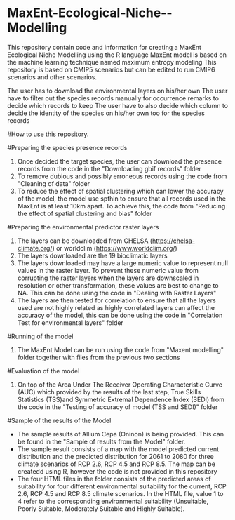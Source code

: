 # MaxEnt-Ecological-Niche--Modelling
This repository contain code and information for creating a MaxEnt Ecological Niche Modelling using the R language
MaxEnt model is based on the machine learning technique named maximum entropy modeling
This repository is based on CMIP5 scenarios but can be edited to run CMIP6 scenarios and other scenarios.

The user has to download the environmental layers on his/her own
The user have to filter out the species records manually for occurrence remarks to decide which records to keep
The user have to also decide which column to decide the identity of the species on his/her own too for the species records

#How to use this repository.

#Preparing the species presence records
1) Once decided the target species, the user can download the presence records from the code in the "Downloading gbif records" folder
2) To remove dubious and possibly erroneous records using the code from "Cleaning of data" folder
3) To reduce the effect of spatial clustering which can lower the accuracy of the model, the model use spthin to ensure that all records used in the MaxEnt is at least 10km apart.
  To achieve this, the code from "Reducing the effect of spatial clustering and bias" folder

#Preparing the environmental predictor raster layers
1) The layers can be downloaded from CHELSA (https://chelsa-climate.org/) or worldclim (https://www.worldclim.org/)
2) The layers downloaded are the 19 bioclimatic layers
3) The layers downloaded may have a large numeric value to represent null values in the raster layer. To prevent these numeric value from corrupting the raster layers when the        layers are downscaled in resolution or other transformation, these values are best to change to NA. This can be done using the code in "Dealing with Raster Layers"
4) The layers are then tested for correlation to ensure that all the layers used are not highly related as highly correlated layers can affect the accuracy of the model, this can    be done using the code in "Correlation Test for environmental layers" folder

#Running of the model
1) The MaxEnt Model can be run using the code from "Maxent modelling" folder together with files from the previous two sections

#Evaluation of the model
1) On top of the Area Under The Receiver Operating Characteristic Curve (AUC) which provided by the results of the last step, True Skills Statistics (TSS)and Symmetric Extremal      Dependence Index (SEDI) from the code in the "Testing of accuracy of model (TSS and SEDI)" folder

#Sample of the results of the Model
- The sample results of Allium Cepa (Oninon) is being provided. This can be found in the "Sample of results from the Model" folder.
- The sample result consists of a map with the model predicted current distribution and the predicted distribution for 2061 to 2080 for three climate scenarios of RCP 2.6, RCP 4.5 and     RCP 8.5. The map can be createdd using R, however the code is not provided in this repository
- The four HTML files in the folder consists of the predicted areas of suitability for four different environmental suitability for the current, RCP 2.6, RCP 4.5 and RCP 8.5 climate scenarios. In the HTML file, value 1 to 4 refer to the corresponding environmental suitability (Unsuitable,   Poorly Suitable, Moderately Suitable and Highly Suitable).

